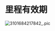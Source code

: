 # 里程有效期

![3101684217842_.pic](https://cos.zjkmkj.com/media/2024/08/20/27e4919700dda036c4935f5af61b6022-2.webp)
